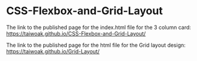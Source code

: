 # CSS-Flexbox-and-Grid-Layout

The link to the published page for the index.html file for the 3 column card:
https://taiwoak.github.io/CSS-Flexbox-and-Grid-Layout/

The link to the published page for the html file for the Grid layout design:
https://taiwoak.github.io/Grid-Layout/
